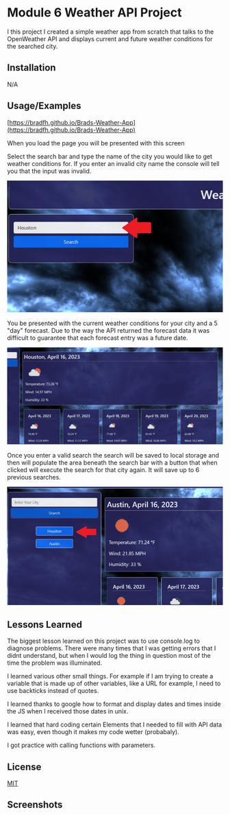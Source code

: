 
# Module 6 Weather API Project

I this project I created a simple weather app from scratch that talks to the OpenWeather API and displays current and future weather conditions for the searched city.

## Installation

N/A
    
## Usage/Examples

[https://bradfh.github.io/Brads-Weather-App](https://bradfh.github.io/Brads-Weather-App)

When you load the page you will be presented with this screen 


Select the search bar and type the name of the city you would like to get weather conditions for.  If you enter an invalid city name the console will tell you that the input was invalid.

![App Screenshot](./assets/images/SS1.jpg)

You be presented with the current weather conditions for your city and a 5 "day" forecast.  Due to the way the API returned the forecast data it was difficult to guarantee that each forecast entry was a future date.

![App Screenshot](./assets/images/SS2.jpg)

Once you enter a valid search the search will be saved to local storage and then will populate the area beneath the search bar with a button that when clicked will execute the search for that city again.  It will save up to 6 previous searches.

![App Screenshot](./assets/images/SS3.jpg)








## Lessons Learned

The biggest lesson learned on this project was to use console.log to diagnose problems.  There were many times that I was getting errors that I didnt understand, but when I would log the thing in question most of the time the problem was illuminated.  

I learned various other small things.  For example if I am trying to create a variable that is made up of other variables, like a URL for example, I need to use backticks instead of quotes.  

I learned thanks to google how to format and display dates and times inside the JS when I received those dates in unix.

I learned that hard coding certain Elements that I needed to fill with API data was easy, even though it makes my code wetter (probabaly).

I got practice with calling functions with parameters.


## License

[MIT](https://choosealicense.com/licenses/mit/)


## Screenshots



